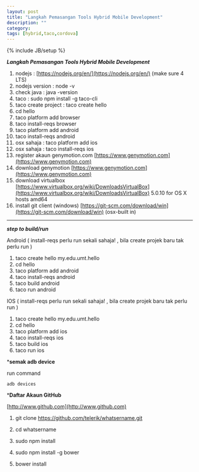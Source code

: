 ```yaml
---
layout: post
title: "Langkah Pemasangan Tools Hybrid Mobile Development"
description: ""
category: 
tags: [hybrid,taco,cordova]
---
```

{% include JB/setup %}

***Langkah Pemasangan Tools Hybrid Mobile Development***

1. nodejs : [https://nodejs.org/en/](https://nodejs.org/en/) (make sure 4 LTS)
2. nodejs version : node -v
3. check java : java -version
4. taco : sudo npm install -g taco-cli
5. taco create project : taco create hello 
6. cd hello
7. taco platform add browser
8. taco install-reqs browser
9. taco platform add android
10. taco install-reqs android
11. osx sahaja : taco platform add ios
12. osx sahaja : taco install-reqs ios
13. register akaun genymotion.com [https://www.genymotion.com](https://www.genymotion.com)
14. download genymotion [https://www.genymotion.com](https://www.genymotion.com)
15. download virtualbox [https://www.virtualbox.org/wiki/DownloadsVirtualBox](https://www.virtualbox.org/wiki/DownloadsVirtualBox) 5.0.10 for OS X hosts  amd64
16. install git client (windows) [https://git-scm.com/download/win](https://git-scm.com/download/win) (osx-built in)

----------------------------------------

***step to build/run***

Android ( install-reqs perlu run sekali sahaja! , bila create projek baru tak perlu run )

1. taco create hello my.edu.umt.hello
2. cd hello
3. taco platform add android
4. taco install-reqs android
5. taco build android
6. taco run android

IOS ( install-reqs perlu run sekali sahaja! , bila create projek baru tak perlu run )

1. taco create hello my.edu.umt.hello
2. cd hello
3. taco platform add ios
4. taco install-reqs ios
5. taco build ios
6. taco run ios



***semak adb device**

run command
    
    adb devices
    
    
    
***Daftar Akaun GitHub**
    
[http://www.github.com](http://www.github.com)
    
1. git clone https://github.com/telerik/whatsername.git 
   
2. cd whatsername

3. sudo npm install 
  
4. sudo npm install -g bower
 
5. bower install  
    
    



